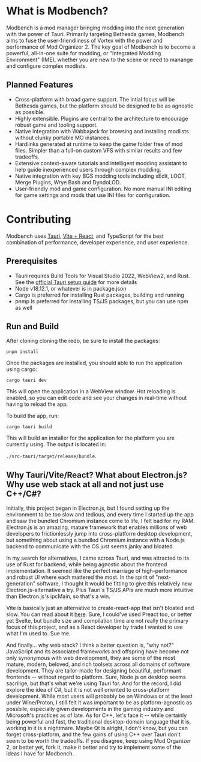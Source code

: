 # What is Modbench?

Modbench is a mod manager bringing modding into the next generation with the power of Tauri. Primarily targeting Bethesda games, Modbench aims to fuse the user-friendliness of
Vortex with the power and performance of Mod Organizer 2. The key goal of Modbench
is to become a powerful, all-in-one suite for modding, or "Integrated Modding Environment" (IME), whether you are new to the scene or need to manange and configure complex modlists.

## Planned Features

- Cross-platform with broad game support. The intial focus will be Bethesda games,
  but the platform should be designed to be as agnostic as possible.
- Highly extensible. Plugins are central to the architecture to encourage robust
  game and tooling support.
- Native integration with Wabbajack for browsing and installing modlists without
  clunky portable MO instances.
- Hardlinks generated at runtime to keep the game folder free of mod files. Simpler than a full-on custom VFS with similar results and few tradeoffs.
- Extensive context-aware tutorials and intelligent modding assistant to help guide
  inexperienced users through complex modding.
- Native integration with key BGS modding tools including xEdit, LOOT, Merge Plugins, Wrye Bash and DyndoLOD.
- User-friendly mod and game configuration. No more manual INI editing for game
  settings and mods that use INI files for configuration.

# Contributing

Modbench uses [Tauri](https://tauri.app), [Vite + React](https://vitejs.dev), and TypeScript for the best combination of performance, developer experience, and user experience.

## Prerequisites

- Tauri requires Build Tools for Visual Studio 2022, WebView2, and Rust. See the [official Tauri setup guide](https://tauri.app/v1/guides/getting-started/prerequisites) for more details
- Node v18.12.1, or whatever is in package.json
- Cargo is preferred for installing Rust packages, building and running
- pnmp is preferred for installing TS/JS packages, but you can use npm as well

## Run and Build

After cloning cloning the redo, be sure to install the packages:

`pnpm install`

Once the packages are installed, you should able to run the application using cargo:

`cargo tauri dev`

This will open the application in a WebView window. Hot reloading is enabled, so you can edit code and see your changes in real-time without having to reload the app.

To build the app, run:

`cargo tauri build`

This will build an installer for the application for the platform you are currently using. The output is located in: 

`./src-tauri/target/release/bundle`.

## Why Tauri/Vite/React? What about Electron.js? Why use web stack at all and not just use C++/C#?

Initially, this project began in Electron.js, but I found setting up the environment to be too slow and tedious, and every time I started up the app and saw the bundled Chromium instance come to life, I felt bad for my RAM. Electron.js is an amazing, mature framework that enables millions of web developers to frictionlessly jump into cross-platform desktop development, but something about using a bundled Chromium instance with a Node.js backend to communicate with the OS just seems janky and bloated. 

In my search for alternatives, I came across Tauri, and was attracted to its use of Rust for backend, while being agnostic about the frontend implementation. It seemed like the perfect marriage of high-performance and robust UI where each mattered the most. In the spirit of "next-generation" software, I thought it would be fitting to give this relatively new Electron.js-alternative a try. Plus Tauri's TS/JS APIs are much more intuitive than Electron.js's ipcMain, so that's a win. 

Vite is basically just an alternative to create-react-app that isn't bloated and slow. You can read about it [here](https://vitejs.dev). Sure, I could've used Preact too, or better yet Svelte, but bundle size and compilation time are not really the primary focus of this project, and as a React developer by trade I wanted to use what I'm used to. Sue me. 

And finally... why web stack? I think a better question is, "why not?" JavaScript and its associated frameworks and offspring have become not only synonymous with web development, they are some of the most mature, modern, beloved, and rich toolsets across all domains of software development. They are tailor-made for designing beautiful, performant frontends -- without regard to platform. Sure, Node.js on desktop seems sacrilige, but that's what we're using Tauri for. And for the record, I did explore the idea of C#, but it is not well oriented to cross-platform development. While most users will probably be on Windows or at the least under Wine/Proton, I still felt it was important to be as platform-agnostic as possbile, especially given developments in the gaming industry and Microsoft's practices as of late. As for C++, let's face it -- while certainly being powerful and fast, the traditional desktop-domain language that it is, working in it is a nightmare. Maybe Qt is alright, I don't know, but you can forget cross-platform, and the few gains of using C++ over Tauri don't seem to be worth the tradeoffs. If you disagree, keep using Mod Organizer 2, or better yet, fork it, make it better and try to implement some of the ideas I have for Modbench.
